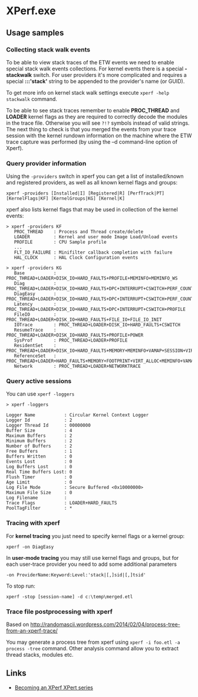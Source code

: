 
XPerf.exe
=========

Usage samples
-------------

### Collecting stack walk events ###

To be able to view stack traces of the ETW events we need to enable special stack walk events collections. For kernel events there is a special **-stackwalk** switch. For user providers it's more complicated and requires a special **:::'stack'** string to be appended to the provider's name (or GUID).

To get more info on kernel stack walk settings execute `xperf -help stackwalk` command.

To be able to see stack traces remember to enable **PROC\_THREAD** and **LOADER** kernel flags as they are required to correctly decode the modules in the trace file. Otherwise you will see `?!?` symbols instead of valid strings. The next thing to check is that you merged the events from your trace session with the kernel rundown information on the machine where the ETW trace capture was performed (by using the –d command-line option of Xperf).

### Query provider information ###

Using the `-providers` switch in xperf you can get a list of installed/known and registered providers, as well as all known kernel flags and groups:

    xperf -providers [Installed|I] [Registered|R] [PerfTrack|PT] [KernelFlags|KF] [KernelGroups|KG] [Kernel|K]

xperf also lists kernel flags that may be used in collection of the kernel events:

    > xperf -providers KF
       PROC_THREAD    : Process and Thread create/delete
       LOADER         : Kernel and user mode Image Load/Unload events
       PROFILE        : CPU Sample profile
       ...
       FLT_IO_FAILURE : Minifilter callback completion with failure
       HAL_CLOCK      : HAL Clock Configuration events

    > xperf -providers KG
       Base           : PROC_THREAD+LOADER+DISK_IO+HARD_FAULTS+PROFILE+MEMINFO+MEMINFO_WS
       Diag           : PROC_THREAD+LOADER+DISK_IO+HARD_FAULTS+DPC+INTERRUPT+CSWITCH+PERF_COUNTER+COMPACT_CSWITCH
       DiagEasy       : PROC_THREAD+LOADER+DISK_IO+HARD_FAULTS+DPC+INTERRUPT+CSWITCH+PERF_COUNTER
       Latency        : PROC_THREAD+LOADER+DISK_IO+HARD_FAULTS+DPC+INTERRUPT+CSWITCH+PROFILE
       FileIO         : PROC_THREAD+LOADER+DISK_IO+HARD_FAULTS+FILE_IO+FILE_IO_INIT
       IOTrace        : PROC_THREAD+LOADER+DISK_IO+HARD_FAULTS+CSWITCH
       ResumeTrace    : PROC_THREAD+LOADER+DISK_IO+HARD_FAULTS+PROFILE+POWER
       SysProf        : PROC_THREAD+LOADER+PROFILE
       ResidentSet    : PROC_THREAD+LOADER+DISK_IO+HARD_FAULTS+MEMORY+MEMINFO+VAMAP+SESSION+VIRT_ALLOC
       ReferenceSet   : PROC_THREAD+LOADER+HARD_FAULTS+MEMORY+FOOTPRINT+VIRT_ALLOC+MEMINFO+VAMAP+SESSION+REFSET+MEMINFO_WS
       Network        : PROC_THREAD+LOADER+NETWORKTRACE

### Query active sessions ###

You can use `xperf -loggers`

    > xperf -loggers

    Logger Name           : Circular Kernel Context Logger
    Logger Id             : 2
    Logger Thread Id      : 00000000
    Buffer Size           : 4
    Maximum Buffers       : 2
    Minimum Buffers       : 2
    Number of Buffers     : 2
    Free Buffers          : 1
    Buffers Written       : 0
    Events Lost           : 0
    Log Buffers Lost      : 0
    Real Time Buffers Lost: 0
    Flush Timer           : 0
    Age Limit             : 0
    Log File Mode         : Secure Buffered <0x10000000>
    Maximum File Size     : 0
    Log Filename          :
    Trace Flags           : LOADER+HARD_FAULTS
    PoolTagFilter         : *

### Tracing with xperf ###

For **kernel tracing** you just need to specify kernel flags or a kernel group:

    xperf -on DiagEasy

In **user-mode tracing** you may still use kernel flags and groups, but for each user-trace provider you need to add some additional parameters

    -on ProviderName:Keyword:Level:'stack|[,]sid|[,]tsid'

To stop run:

    xperf -stop [session-name] -d c:\temp\merged.etl

### Trace file postprocessing with xperf ###

Based on <http://randomascii.wordpress.com/2014/02/04/process-tree-from-an-xperf-trace/>

You may generate a process tree from xperf using `xperf -i foo.etl -a process -tree` command. Other analysis command allow you to extract thread stacks, modules etc.


Links
-----

- [Becoming an XPerf XPert series](http://blogs.technet.com/b/askpfeplat/archive/tags/xperf/)

